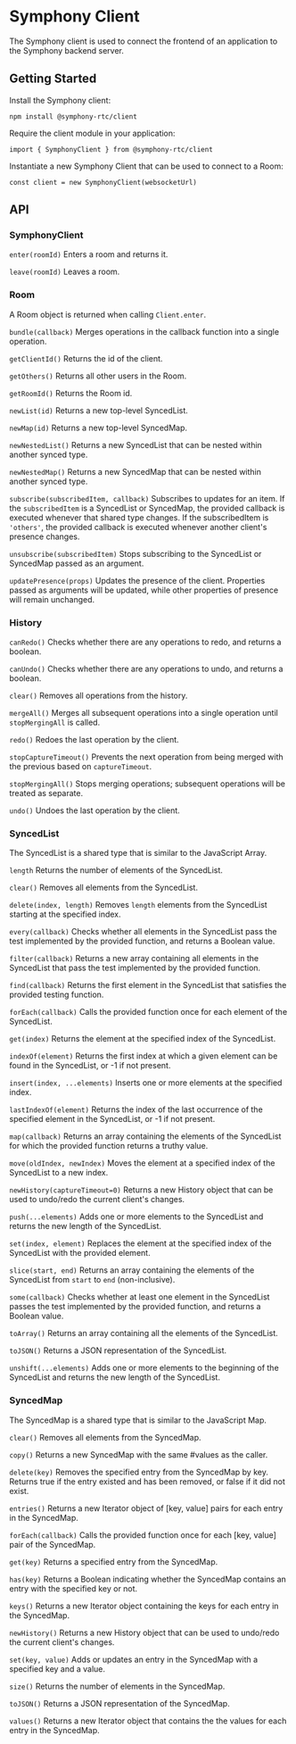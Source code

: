 # Symphony Client

The Symphony client is used to connect the frontend of an application to the Symphony backend server.

## Getting Started

Install the Symphony client:

```
npm install @symphony-rtc/client
```

Require the client module in your application:

```
import { SymphonyClient } from @symphony-rtc/client
```

Instantiate a new Symphony Client that can be used to connect to a Room:

```
const client = new SymphonyClient(websocketUrl)
```

## API

### SymphonyClient

`enter(roomId)`
Enters a room and returns it.

`leave(roomId)`
Leaves a room.

### Room

A Room object is returned when calling `Client.enter`.

`bundle(callback)`
Merges operations in the callback function into a single operation.

`getClientId()`
Returns the id of the client.

`getOthers()`
Returns all other users in the Room.

`getRoomId()`
Returns the Room id.

`newList(id)`
Returns a new top-level SyncedList.

`newMap(id)`
Returns a new top-level SyncedMap.

`newNestedList()`
Returns a new SyncedList that can be nested within another synced type.

`newNestedMap()`
Returns a new SyncedMap that can be nested within another synced type.

`subscribe(subscribedItem, callback)`
Subscribes to updates for an item. If the `subscribedItem` is a SyncedList or SyncedMap, the provided callback is executed whenever that shared type changes. If the subscribedItem is `'others'`, the provided callback is executed whenever another client's presence changes.

`unsubscribe(subscribedItem)`
Stops subscribing to the SyncedList or SyncedMap passed as an argument.

`updatePresence(props)`
Updates the presence of the client. Properties passed as arguments will be updated, while other properties of presence will remain unchanged.

### History

`canRedo()`
Checks whether there are any operations to redo, and returns a boolean.

`canUndo()`
Checks whether there are any operations to undo, and returns a boolean.

`clear()`
Removes all operations from the history.

`mergeAll()`
Merges all subsequent operations into a single operation until `stopMergingAll` is called.

`redo()`
Redoes the last operation by the client.

`stopCaptureTimeout()`
Prevents the next operation from being merged with the previous based on `captureTimeout`.

`stopMergingAll()`
Stops merging operations; subsequent operations will be treated as separate.

`undo()`
Undoes the last operation by the client.

### SyncedList

The SyncedList is a shared type that is similar to the JavaScript Array.

`length`
Returns the number of elements of the SyncedList.

`clear()`
Removes all elements from the SyncedList.

`delete(index, length)`
Removes `length` elements from the SyncedList starting at the specified index.

`every(callback)`
Checks whether all elements in the SyncedList pass the test implemented by the provided function, and returns a Boolean value.

`filter(callback)`
Returns a new array containing all elements in the SyncedList that pass the test implemented by the provided function.

`find(callback)`
Returns the first element in the SyncedList that satisfies the provided testing function.

`forEach(callback)`
Calls the provided function once for each element of the SyncedList.

`get(index)`
Returns the element at the specified index of the SyncedList.

`indexOf(element)`
Returns the first index at which a given element can be found in the SyncedList, or -1 if not present.

`insert(index, ...elements)`
Inserts one or more elements at the specified index.

`lastIndexOf(element)`
Returns the index of the last occurrence of the specified element in the SyncedList, or -1 if not present.

`map(callback)`
Returns an array containing the elements of the SyncedList for which the provided function returns a truthy value.

`move(oldIndex, newIndex)`
Moves the element at a specified index of the SyncedList to a new index.

`newHistory(captureTimeout=0)`
Returns a new History object that can be used to undo/redo the current client's changes.

`push(...elements)`
Adds one or more elements to the SyncedList and returns the new length of the SyncedList.

`set(index, element)`
Replaces the element at the specified index of the SyncedList with the provided element.

`slice(start, end)`
Returns an array containing the elements of the SyncedList from `start` to `end` (non-inclusive).

`some(callback)`
Checks whether at least one element in the SyncedList passes the test implemented by the provided function, and returns a Boolean value.

`toArray()`
Returns an array containing all the elements of the SyncedList.

`toJSON()`
Returns a JSON representation of the SyncedList.

`unshift(...elements)`
Adds one or more elements to the beginning of the SyncedList and returns the new length of the SyncedList.

### SyncedMap

The SyncedMap is a shared type that is similar to the JavaScript Map.

`clear()`
Removes all elements from the SyncedMap.

`copy()`
Returns a new SyncedMap with the same #values as the caller.

`delete(key)`
Removes the specified entry from the SyncedMap by key. Returns true if the entry existed and has been removed, or false if it did not exist.

`entries()`
Returns a new Iterator object of [key, value] pairs for each entry in the SyncedMap.

`forEach(callback)`
Calls the provided function once for each [key, value] pair of the SyncedMap.

`get(key)`
Returns a specified entry from the SyncedMap.

`has(key)`
Returns a Boolean indicating whether the SyncedMap contains an entry with the specified key or not.

`keys()`
Returns a new Iterator object containing the keys for each entry in the SyncedMap.

`newHistory()`
Returns a new History object that can be used to undo/redo the current client's changes.

`set(key, value)`
Adds or updates an entry in the SyncedMap with a specified key and a value.

`size()`
Returns the number of elements in the SyncedMap.

`toJSON()`
Returns a JSON representation of the SyncedMap.

`values()`
Returns a new Iterator object that contains the the values for each entry in the SyncedMap.
